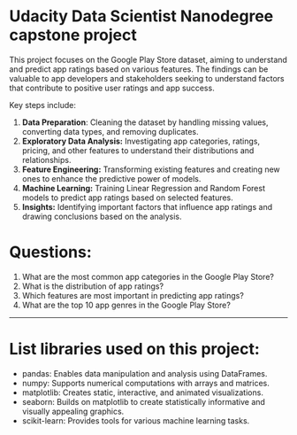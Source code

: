 # Udacity Data Scientist Nanodegree capstone project

This project focuses on the Google Play Store dataset, aiming to
understand and predict app ratings based on various features. The findings can be valuable to app developers and stakeholders seeking to understand factors that contribute to positive user ratings and app success.

Key steps include:
1. **Data Preparation**: Cleaning the dataset by handling missing values, converting data types, and removing duplicates.
2. **Exploratory Data Analysis:** Investigating app categories, ratings, pricing, and other features to understand their distributions and relationships.
3. **Feature Engineering:** Transforming existing features and creating new ones to enhance the predictive power of models.
4. **Machine Learning:** Training Linear Regression and Random Forest models to predict app ratings based on selected features.
5. **Insights:** Identifying important factors that influence app ratings and drawing conclusions based on the analysis.

# Questions:
1. What are the most common app categories in the Google Play Store?
2. What is the distribution of app ratings?
3. Which features are most important in predicting app ratings?
4. What are the top 10 app genres in the Google Play Store?

---
# List libraries used on this project: 

- pandas: Enables data manipulation and analysis using DataFrames.
- numpy: Supports numerical computations with arrays and matrices.
- matplotlib: Creates static, interactive, and animated visualizations.
- seaborn: Builds on matplotlib to create statistically informative and visually appealing graphics.
- scikit-learn: Provides tools for various machine learning tasks.

